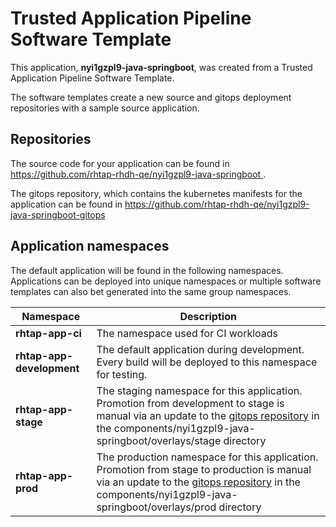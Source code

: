 # Trusted Application Pipeline Software Template

This application, **nyi1gzpl9-java-springboot**, was created from a Trusted Application Pipeline Software Template.

The software templates create a new source and gitops deployment repositories with a sample source application. 

## Repositories

The source code for your application can be found in [https://github.com/rhtap-rhdh-qe/nyi1gzpl9-java-springboot ](https://github.com/rhtap-rhdh-qe/nyi1gzpl9-java-springboot ).
 
The gitops repository, which contains the kubernetes manifests for the application can be found in 
[https://github.com/rhtap-rhdh-qe/nyi1gzpl9-java-springboot-gitops ](https://github.com/rhtap-rhdh-qe/nyi1gzpl9-java-springboot-gitops ) 

## Application namespaces 

The default application will be found in the following namespaces. Applications can be deployed into unique namespaces or multiple software templates can also bet generated into the same group namespaces.  

|  Namespace   |  Description   |  
| -------- | -------- |
| **rhtap-app-ci** | The namespace used for CI workloads |
| **rhtap-app-development** | The default application during development. Every build will be deployed to this namespace for testing. |
| **rhtap-app-stage** | The staging namespace for this application. Promotion from development to stage is manual via an update to the [gitops repository](https://github.com/rhtap-rhdh-qe/nyi1gzpl9-java-springboot-gitops ) in the components/nyi1gzpl9-java-springboot/overlays/stage directory |
| **rhtap-app-prod** | The production namespace for this application. Promotion from stage to production is manual via an update to the [gitops repository](https://github.com/rhtap-rhdh-qe/nyi1gzpl9-java-springboot-gitops ) in the components/nyi1gzpl9-java-springboot/overlays/prod directory |
